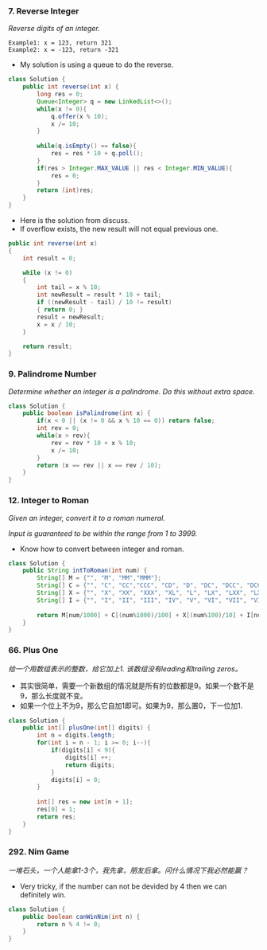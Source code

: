 ### 7. Reverse Integer
*Reverse digits of an integer.*
```
Example1: x = 123, return 321
Example2: x = -123, return -321
```
- My solution is using a queue to do the reverse.
```java
class Solution {
    public int reverse(int x) {
        long res = 0;
        Queue<Integer> q = new LinkedList<>();
        while(x != 0){
            q.offer(x % 10);
            x /= 10;
        }
        
        while(q.isEmpty() == false){
            res = res * 10 + q.poll();
        }
        if(res > Integer.MAX_VALUE || res < Integer.MIN_VALUE){
            res = 0;
        }
        return (int)res;
    }
}
```
- Here is the solution from discuss.
- If overflow exists, the new result will not equal previous one.
```java
public int reverse(int x)
{
    int result = 0;

    while (x != 0)
    {
        int tail = x % 10;
        int newResult = result * 10 + tail;
        if ((newResult - tail) / 10 != result)
        { return 0; }
        result = newResult;
        x = x / 10;
    }

    return result;
}
```

### 9. Palindrome Number   

*Determine whether an integer is a palindrome. Do this without extra space.*

```java
class Solution {
    public boolean isPalindrome(int x) {
        if(x < 0 || (x != 0 && x % 10 == 0)) return false;
        int rev = 0;
        while(x > rev){
            rev = rev * 10 + x % 10;
            x /= 10;
        }
        return (x == rev || x == rev / 10);
    }
}
```

### 12. Integer to Roman
*Given an integer, convert it to a roman numeral.*

*Input is guaranteed to be within the range from 1 to 3999.*

- Know how to convert between integer and roman.
```java
class Solution {
    public String intToRoman(int num) {
        String[] M = {"", "M", "MM","MMM"};
        String[] C = {"", "C", "CC","CCC", "CD", "D", "DC", "DCC", "DCCC", "CM"};
        String[] X = {"", "X", "XX", "XXX", "XL", "L", "LX", "LXX", "LXXX", "XC"};
        String[] I = {"", "I", "II", "III", "IV", "V", "VI", "VII", "VIII", "IX"};
        
        return M[num/1000] + C[(num%1000)/100] + X[(num%100)/10] + I[num%10];
    }
}
```
### 66. Plus One
*给一个用数组表示的整数，给它加上1. 该数组没有leading和trailing zeros。*
- 其实很简单，需要一个新数组的情况就是所有的位数都是9。如果一个数不是9，那么长度就不变。
- 如果一个位上不为9，那么它自加1即可。如果为9，那么置0，下一位加1.
```java
class Solution {
    public int[] plusOne(int[] digits) {
        int n = digits.length;
        for(int i = n - 1; i >= 0; i--){
            if(digits[i] < 9){
                digits[i] ++;
                return digits;
            }
            digits[i] = 0;
        }
        
        int[] res = new int[n + 1];
        res[0] = 1;
        return res;
    }
}
```
### 292. Nim Game
*一堆石头，一个人能拿1-3个，我先拿，朋友后拿。问什么情况下我必然能赢？*
- Very tricky, if the number can not be devided by 4 then we can definitely win.

```java
class Solution {
    public boolean canWinNim(int n) {
        return n % 4 != 0;
    }
}
```
